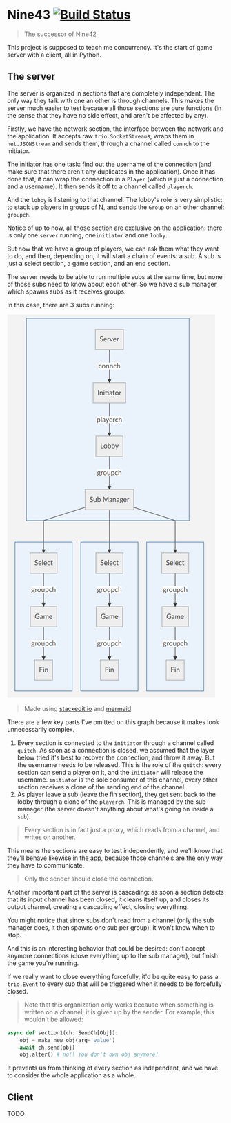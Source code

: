 # Nine43 [![Build Status](https://travis-ci.com/math2001/nine43.svg?branch=master)](https://travis-ci.com/math2001/nine43)

> The successor of Nine42

This project is supposed to teach me concurrency. It's the start of game
server with a client, all in Python.

## The server

The server is organized in sections that are completely independent. The only
way they talk with one an other is through channels. This makes the server
much easier to test because all those sections are pure functions (in the
sense that they have no side effect, and aren't be affected by any).

Firstly, we have the network section, the interface between the network and the 
application. It accepts raw `trio.SocketStream`s, wraps them in `net.JSONStream`
and sends them, through a channel called `connch` to the initiator. 

The initiator has one task: find out the username of the connection (and make
sure that there aren't any duplicates in the application). Once it has done
that, it can wrap the connection in a `Player` (which is just a connection and
a username). It then sends it off to a channel called `playerch`.

And the `lobby` is listening to that channel. The lobby's role is very
simplistic: to stack up players in groups of N, and sends the `Group` on an
other channel: `groupch`. 

Notice of up to now, all those section are exclusive on the application: there
is only one `server` running, one`initiator` and one `lobby`.

But now that we have a group of players, we can ask them what they want to do,
and then, depending on, it will start a chain of events: a sub. A sub is just
a select section, a game section, and an end section.

The server needs to be able to run multiple subs at the same time, but none of 
those subs need to know about each other. So we have a sub manager which spawns
subs as it receives groups.

In this case, there are 3 subs running:

![visualization of process explained above][server-flowchart]

> Made using [stackedit.io][] and [mermaid][]

There are a few key parts I've omitted on this graph because it makes look
unnecessarily complex.

1. Every section is connected to the `initiator` through a channel called
`quitch`. As soon as a connection is closed, we assumed that the layer below
tried it's best to recover the connection, and throw it away. But the username
needs to be released. This is the role of the `quitch`: every section can send
a player on it, and the `initiator` will release the username. `initiator` is
the sole consumer of this channel, every other section receives a clone of the
sending end of the channel.
2. As player leave a sub (leave the fin section), they get sent back to the
lobby through a clone of the `playerch`. This is managed by the sub manager
(the server doesn't anything about what's going on inside a `sub`).

> Every section is in fact just a proxy, which reads from a channel, and writes
> on another.

This means the sections are easy to test independently, and we'll know that
they'll behave likewise in the app, because those channels are the only way they
have to communicate.

> Only the sender should close the connection.

Another important part of the server is cascading: as soon a section detects
that its input channel has been closed, it cleans itself up, and closes its
output channel, creating a cascading effect, closing everything.

You might notice that since subs don't read from a channel (only the sub manager
does, it then spawns one sub per group), it won't know when to stop.

And this is an interesting behavior that could be desired: don't accept anymore
connections (close everything up to the sub manager), but finish the game you're
running.

If we really want to close everything forcefully, it'd be quite easy to pass a
`trio.Event` to every sub that will be triggered when it needs to be forcefully
closed.

> Note that this organization only works because when something is written on a
> channel, it is given up by the sender. For example, this wouldn't be allowed:

```python
async def section1(ch: SendCh[Obj]):
    obj = make_new_obj(arg='value')
    await ch.send(obj)
    obj.alter() # no!! You don't own obj anymore!
```

It prevents us from thinking of every section as independent, and we have to 
consider the whole application as a whole.

## Client

TODO


[stackedit.io]: https://stackedit.io
[mermaid]: https://mermaidjs.github.io
[server-flowchart]: imgs/server-flowchart.png
